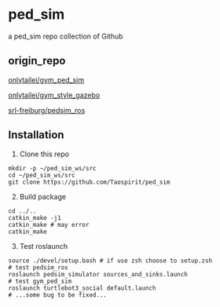 # ped_sim
a ped_sim repo collection of Github

## origin_repo
[onlytailei/gym_ped_sim](https://github.com/onlytailei/gym_ped_sim)

[onlytailei/gym_style_gazebo](https://github.com/onlytailei/gym_style_gazebo)

[srl-freiburg/pedsim_ros](https://github.com/srl-freiburg/pedsim_ros)

## Installation
1. Clone this repo
```shell
mkdir -p ~/ped_sim_ws/src
cd ~/ped_sim_ws/src
git clone https://github.com/Taospirit/ped_sim
```
2. Build package
```shell
cd ../..
catkin_make -j1
catkin_make # may error
catkin_make
```
3. Test roslaunch 
```shell
source ./devel/setup.bash # if use zsh choose to setup.zsh
# test pedsim_ros
roslaunch pedsim_simulator sources_and_sinks.launch
# test gym_ped_sim
roslaunch turtlebot3_social default.launch
# ...some bug to be fixed...

```